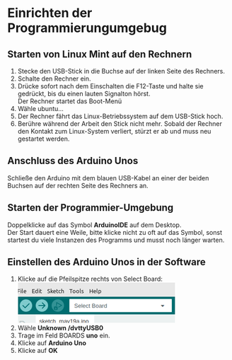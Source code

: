 # Einrichten der Programmierungumgebug
## Starten von Linux Mint auf den Rechnern
1. Stecke den USB-Stick in die Buchse auf der linken Seite des Rechners.
2. Schalte den Rechner ein.
3. Drücke sofort nach dem Einschalten die F12-Taste und halte sie gedrückt, bis du einen lauten Signalton hörst.  
   Der Rechner startet das Boot-Menü
4.  Wähle ubuntu...
5.  Der Rechner fährt das Linux-Betriebssystem auf dem USB-Stick hoch.
6.  Berühre während der Arbeit den Stick nicht mehr. Sobald der Rechner den Kontakt zum Linux-System verliert, stürzt er ab und muss neu gestartet werden.
## Anschluss des Arduino Unos
Schließe den Arduino mit dem blauen USB-Kabel an einer der beiden Buchsen auf der rechten Seite des Rechners an.
## Starten der Programmier-Umgebung
Doppelklicke auf das Symbol **ArduinoIDE** auf dem Desktop.  
Der Start dauert eine Weile, bitte klicke nicht zu oft auf das Symbol, sonst startest du viele Instanzen des Programms und musst noch länger warten.
## Einstellen des Arduino Unos in der Software
1. Klicke auf die Pfeilspitze rechts von Select Board:   
![Alt text](Sc1.png)
2. Wähle **Unknown /dvttyUSB0**
3. Trage im Feld BOARDS **uno** ein.
4. Klicke auf **Arduino Uno** 
5. Klicke auf **OK**
   
